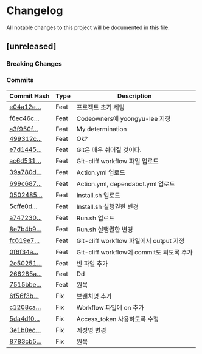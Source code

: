# Changelog

All notable changes to this project will be documented in this file.
## [unreleased]


### Breaking Changes


### Commits
| Commit Hash | Type | Description |
|-------------|------|-------------|
| [e04a12e…](https://github.com/yundabal-test/hello-world/commit/e04a12ee5a80a835ce98af15397f43fd537c6d78) | Feat | 프로젝트 초기 세팅 |
| [f6ec46c…](https://github.com/yundabal-test/hello-world/commit/f6ec46c65987ea98cc772453f0f6111cebf7388c) | Feat | Codeowners에 yoongyu-lee 지정 |
| [a3f950f…](https://github.com/yundabal-test/hello-world/commit/a3f950fdff267c1a036b221c93ec5d093ae36f41) | Feat | My determination |
| [499312c…](https://github.com/yundabal-test/hello-world/commit/499312cd0a29dd511be105983d2b6bab96110aa9) | Feat | Ok? |
| [e7d1445…](https://github.com/yundabal-test/hello-world/commit/e7d1445012ddd991527a631544c67962d1bea96f) | Feat | Git은 매우 쉬어질 것이다. |
| [ac6d531…](https://github.com/yundabal-test/hello-world/commit/ac6d531c6106efd96533ef826ca965084ef93565) | Feat | Git-cliff workflow 파일 업로드 |
| [39a780d…](https://github.com/yundabal-test/hello-world/commit/39a780d2a5dcfccfea56ec888e7306a931546f75) | Feat | Action.yml 업로드 |
| [699c687…](https://github.com/yundabal-test/hello-world/commit/699c687021f3cba96241e7227a7c6398129ddd15) | Feat | Action.yml, dependabot.yml 업로드 |
| [0502485…](https://github.com/yundabal-test/hello-world/commit/0502485586240915b258d6aba329995cf6543be6) | Feat | Install.sh 업로드 |
| [5cffe0d…](https://github.com/yundabal-test/hello-world/commit/5cffe0d0748daa44d296c09902d19a1fe5c27475) | Feat | Install.sh 실행권한 변경 |
| [a747230…](https://github.com/yundabal-test/hello-world/commit/a7472301514d4d6bcae72fe962b1e0bb7ba73b50) | Feat | Run.sh 업로드 |
| [8e7b4b9…](https://github.com/yundabal-test/hello-world/commit/8e7b4b905ef3ebbc76879c2de1463ed5f31dbbb9) | Feat | Run.sh 실행권한 변경 |
| [fc619e7…](https://github.com/yundabal-test/hello-world/commit/fc619e7c37f1087b19c3cfc03a4c7ffe72501eba) | Feat | Git-cliff workflow 파일에서 output 지정 |
| [0f6f34a…](https://github.com/yundabal-test/hello-world/commit/0f6f34a10fa6448b858ff0334796d52f6c64c45d) | Feat | Git-cliff workflow에 commit도 되도록 추가 |
| [2e50251…](https://github.com/yundabal-test/hello-world/commit/2e502515d461e82ecb455e101ca25596f262a9d1) | Feat | 빈 파일 추가 |
| [266285a…](https://github.com/yundabal-test/hello-world/commit/266285ad4497521594548a761d3ddae0aba31278) | Feat | Dd |
| [7515bbe…](https://github.com/yundabal-test/hello-world/commit/7515bbed2a21a0b4f16d51f99b56c1c79de56a2b) | Feat | 원복 |
| [6f56f3b…](https://github.com/yundabal-test/hello-world/commit/6f56f3b1377a2fea36a1e74c60319f2223142597) | Fix | 브랜치명 추가 |
| [c1208ca…](https://github.com/yundabal-test/hello-world/commit/c1208caa6d5ecb6319c53c209af718395bbe5d1b) | Fix | Workflow 파일에 on 추가 |
| [5da4df0…](https://github.com/yundabal-test/hello-world/commit/5da4df08b35658f467b3f689e4fe93fb38556fe1) | Fix | Access_token 사용하도록 수정 |
| [3e1b0ec…](https://github.com/yundabal-test/hello-world/commit/3e1b0ec39015300e0c7a3dacefdc06ae46153f5e) | Fix | 계정명 변경 |
| [8783cb5…](https://github.com/yundabal-test/hello-world/commit/8783cb5e2255350e34e2347dead6a07fee35e63c) | Fix | 원복 |


